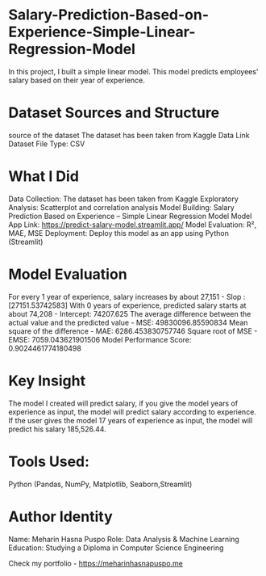 # Salary-Prediction-Based-on-Experience-Simple-Linear-Regression-Model
In this project, I built a simple linear model. This model predicts employees' salary based on their year of experience.

# Dataset Sources and Structure

source of the dataset
The dataset has been taken from Kaggle
Data Link
Dataset File Type: CSV

# What I Did

Data Collection: The dataset has been taken from Kaggle
Exploratory Analysis: Scatterplot and correlation analysis
Model Building: Salary Prediction Based on Experience – Simple Linear Regression Model
Model App Link: https://predict-salary-model.streamlit.app/
Model Evaluation: R², MAE, MSE
Deployment: Deploy this model as an app using Python (Streamlit)

# Model Evaluation

For every 1 year of experience, salary increases by about 27,151 - Slop :  [27151.53742583]
With 0 years of experience, predicted salary starts at about 74,208 - Intercept:  74207.625 
The average difference between the actual value and the predicted value - MSE: 49830096.85590834
Mean square of the difference - MAE: 6286.453830757746
Square root of MSE - EMSE: 7059.043621901506 
Model Performance Score:  0.9024461774180498

# Key Insight 

The model I created will predict salary, if you give the model years of experience as input, the model will predict salary according to experience.
If the user gives the model 17 years of experience as input, the model will predict his salary 185,526.44.

# Tools Used:
Python (Pandas, NumPy, Matplotlib, Seaborn,Streamlit)

# Author Identity 

Name: Meharin Hasna Puspo
Role: Data Analysis & Machine Learning 
Education: Studying a Diploma in Computer Science Engineering

Check my portfolio - https://meharinhasnapuspo.me
